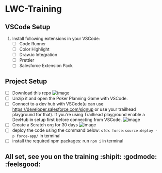 # LWC-Training
## VSCode Setup
1. Install following extensions in your VSCode:
     - [ ] Code Runner
     - [ ] Color Highlight
     - [ ] Draw.io Integration
     - [ ] Prettier
     - [ ] Salesforce Extension Pack

## Project Setup
- [ ] Download this repo 
![image](https://user-images.githubusercontent.com/36835636/196502511-abeccca3-4481-4182-9614-969c243c17cf.png)
- [ ] Unzip it and open the Poker Planning Game with VSCode. 
- [ ] Connect to a dev hub with VSCode(u can use https://developer.salesforce.com/signup or use your trailhead playground for that).
  If you're using Trailhead playground enable a DevHub in setup first before connecting from VSCode.
  ![image](https://user-images.githubusercontent.com/36835636/196503082-79bc5f4b-160a-4017-ae73-b7876d918d9f.png)
- [ ] Create a Scratch org for 30 days
![image](https://user-images.githubusercontent.com/36835636/196503138-8d4cd68e-0109-42b1-8bed-d15226066a68.png)
- [ ] deploy the code using the command below: 
```sfdx force:source:deploy -p force-app/``` in terminal
- [ ] install the required npm packages:
run ```npm i``` in terminal

## All set, see you on the training :shipit: :godmode: :feelsgood:
